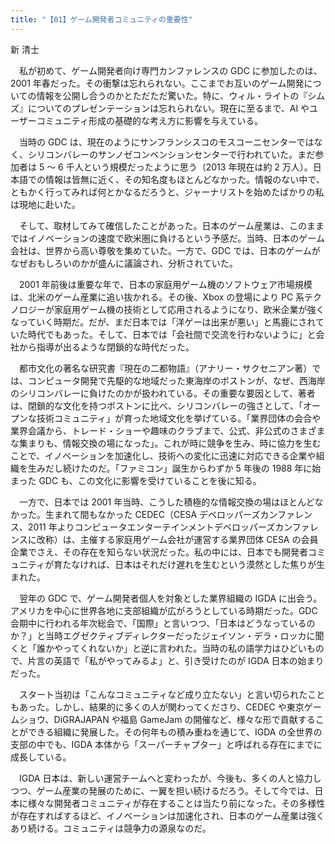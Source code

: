 ```yaml
---
title: "【01】ゲーム開発者コミュニティの重要性"
---
```



新 清士


　私が初めて、ゲーム開発者向け専門カンファレンスの GDC に参加したのは、2001 年春だった。その衝撃は忘れられない。ここまでお互いのゲーム開発についての情報を公開し合うのかとただただ驚いた。特に、ウィル・ライトの『シムズ』についてのプレゼンテーションは忘れられない。現在に至るまで、AI やユーザーコミュニティ形成の基礎的な考え方に影響を与えている。

　当時の GDC は、現在のようにサンフランシスコのモスコーニセンターではなく、シリコンバレーのサンノゼコンベンションセンターで行われていた。まだ参加者は 5 ～ 6 千人という規模だったように思う（2013 年現在は約 2 万人）。日本語での情報は皆無に近く、その知名度もほとんどなかった。情報のない中で、ともかく行ってみれば何とかなるだろうと、ジャーナリストを始めたばかりの私は現地に赴いた。

　そして、取材してみて確信したことがあった。日本のゲーム産業は、このままではイノベーションの速度で欧米圏に負けるという予感だ。当時、日本のゲーム会社は、世界から高い尊敬を集めていた。一方で、GDC では、日本のゲームがなぜおもしろいのかが盛んに議論され、分析されていた。

　2001 年前後は重要な年で、日本の家庭用ゲーム機のソフトウェア市場規模は、北米のゲーム産業に追い抜かれる。その後、Xbox の登場により PC 系テクノロジーが家庭用ゲーム機の技術として応用されるようになり、欧米企業が強くなっていく時期だ。だが、まだ日本では「洋ゲーは出来が悪い」と馬鹿にされていた時代でもあった。そして、日本では「会社間で交流を行わないように」と会社から指導が出るような閉鎖的な時代だった。

　都市文化の著名な研究書『現在の二都物語』（アナリー・サクセニアン著）では、コンピュータ開発で先駆的な地域だった東海岸のボストンが、なぜ、西海岸のシリコンバレーに負けたのかが扱われている。その重要な要因として、著者は、閉鎖的な文化を持つボストンに比べ、シリコンバレーの強さとして、「オープンな技術コミュニティ」が育った地域文化を挙げている。「業界団体の会合や業界会議から、トレード・ショーや趣味のクラブまで、公式、非公式のさまざまな集まりも、情報交換の場になった」。これが時に競争を生み、時に協力を生むことで、イノベーションを加速化し、技術への変化に迅速に対応できる企業や組織を生みだし続けたのだ。「ファミコン」誕生からわずか 5 年後の 1988 年に始まった GDC も、この文化に影響を受けていることを後に知る。

　一方で、日本では 2001 年当時、こうした積極的な情報交換の場はほとんどなかった。生まれて間もなかった CEDEC（CESA デベロッパーズカンファレンス、2011 年よりコンピュータエンターテインメントデベロッパーズカンファレンスに改称）は、主催する家庭用ゲーム会社が運営する業界団体 CESA の会員企業でさえ、その存在を知らない状況だった。私の中には、日本でも開発者コミュニティが育たなければ、日本はそれだけ遅れを生むという漠然とした焦りが生まれた。

　翌年の GDC で、ゲーム開発者個人を対象とした業界組織の IGDA に出会う。アメリカを中心に世界各地に支部組織が広がろうとしている時期だった。GDC 会期中に行われる年次総会で、「国際」と言いつつ、「日本はどうなっているのか？」と当時エグゼクティブディレクターだったジェイソン・デラ・ロッカに聞くと「誰かやってくれないか」と逆に言われた。当時の私の語学力はひどいもので、片言の英語で「私がやってみるよ」と、引き受けたのが IGDA 日本の始まりだった。

　スタート当初は「こんなコミュニティなど成り立たない」と言い切られたこともあった。しかし、結果的に多くの人が関わってくださり、CEDEC や東京ゲームショウ、DiGRAJAPAN や福島 GameJam の開催など、様々な形で貢献することができる組織に発展した。その何年もの積み重ねを通じて、IGDA の全世界の支部の中でも、IGDA 本体から「スーパーチャプター」と呼ばれる存在にまでに成長している。

　IGDA 日本は、新しい運営チームへと変わったが、今後も、多くの人と協力しつつ、ゲーム産業の発展のために、一翼を担い続けるだろう。そして今では、日本に様々な開発者コミュニティが存在することは当たり前になった。その多様性が存在すればするほど、イノベーションは加速化され、日本のゲーム産業は強くあり続ける。コミュニティは競争力の源泉なのだ。

